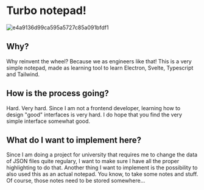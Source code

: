 # Turbo notepad!
![e4a9136d99ca595a5727c85a091bfdf1](https://github.com/Xyrsto/notepad/assets/73367973/b5e42afd-3415-43a6-9ec8-064fda784f63)

## Why?
Why reinvent the wheel? Because we as engineers like that!
This is a very simple notepad, made as learning tool to learn Electron, Svelte, Typescript and Tailwind.

## How is the process going?
Hard. Very hard. Since I am not a frontend developer, learning how to design "good" interfaces is very hard.
I do hope that you find the very simple interface somewhat good.

## What do I want to implement here?
Since I am doing a project for university that requires me to change the data of JSON files quite regulary, I want to make sure I have all the proper
highlighting to do that. 
Another thing I want to implement is the possibility to also used this as an actual notepad. You know, to take some notes and stuff. Of course, those notes need to be stored somewhere...

